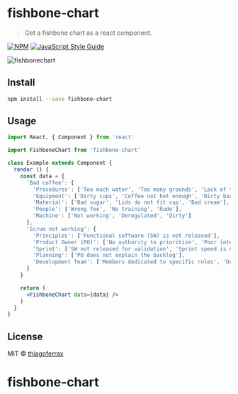 # fishbone-chart

> Get a fishbone chart as a react component.

[![NPM](https://img.shields.io/npm/v/fishbone-chart.svg)](https://www.npmjs.com/package/fishbone-chart) [![JavaScript Style Guide](https://img.shields.io/badge/code_style-standard-brightgreen.svg)](https://standardjs.com)

![fishbonechart](https://user-images.githubusercontent.com/43149895/52816613-6cc04d80-3080-11e9-9f65-1782bef39c51.png)

## Install

```bash
npm install --save fishbone-chart
```

## Usage

```jsx 
import React, { Component } from 'react'

import FishboneChart from 'fishbone-chart'

class Example extends Component {
  render () {
    const data = {
      'Bad coffee': {
        'Procedures': ['Too much water', 'Too many grounds', 'Lack of training'],
        'Equipment': ['Dirty cups', 'Coffee not hot enough', 'Dirty basket'],
        'Material': ['Bad sugar', 'Lids do not fit cup', 'Bad cream'],
        'People': ['Wrong fee', 'No training', 'Rude'],
        'Machine': ['Not working', 'Deregulated', 'Dirty']
      },
      'Scrum not working': {
        'Principles': ['Functional software (SW) is not released'],
        'Product Owner (PO)': ['No authority to prioritize', 'Poor interaction with the team'],
        'Sprint': ['SW not released for validation', 'Sprint speed is not measured', 'Team is controlled from outside'],
        'Planning': ['PO does not explain the backlog'],
        'Development Team': ['Members dedicated to specific roles', 'Does not deliver what was promised'],
      }
    }

    return (
      <FishboneChart data={data} />
    )
  }
}
```

## License

MIT © [thiagoferrax](https://github.com/thiagoferrax)
# fishbone-chart

